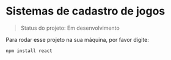 <h1>Sistemas de cadastro de jogos</h1>

>Status do projeto: Em desenvolvimento

Para rodar esse projeto na sua máquina, por favor digite:

````
npm install react
````
